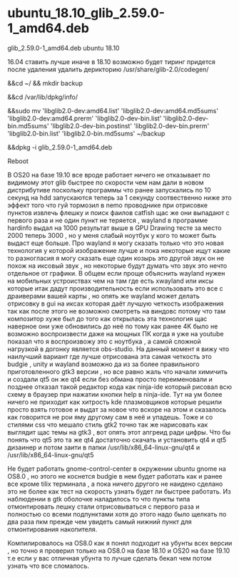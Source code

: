 # ubuntu_18.10_glib_2.59.0-1_amd64.deb
glib_2.59.0-1_amd64.deb ubuntu 18.10

16.04 ставить лучше иначе в 18.10 возможно будет тиринг придется после удаления удалить дерикторию /usr/share/glib-2.0/codegen/

&&cd ~/ && mkdir backup

&&cd /var/lib/dpkg/info/

&&sudo mv  'libglib2.0-dev:amd64.list' 'libglib2.0-dev:amd64.md5sums' 'libglib2.0-dev:amd64.prerm' 'libglib2.0-dev-bin.list' 'libglib2.0-dev-bin.md5sums' 'libglib2.0-dev-bin.postinst' 'libglib2.0-dev-bin.prerm' 'libglib2.0-bin.list' 'libglib2.0-bin.md5sums' ~/backup

&&dpkg -i glib_2.59.0-1_amd64.deb

Reboot


В OS20 на базе 19.10 все вроде работает ничего не отказывает по видимому этот glib быстрее по скорости чем нам дали в новом дистрибутиве поскольку программы что ранее запускались по 10 секунд на hdd запускаются теперь за 1 секунду соотвественно ниже это эффект того что гуй тормозил в nemo проводнике при отрисовке пунктов извлечь флешку и поиск фаилов catfish щас же они выпадают с первого раза и не один пункт не теряется , wayland в программе hardinfo выдал на 1000 результат выше в GPU Drawing тесте за место 2000 теперь 3000 , но у меня слабый ноутбук у кого то может быть выдаст еще больше. Про wayland я могу сказать только что это новая технология у которой изображение лучше и пока некоторые ищут какие то разногласия я могу сказать еще один козырь это другой звук он не похож на иксовый звук , но некоторые будут думать что звук это нечто отдельное от графики. В общем если проще объяснить wayland нужен на мобильных устроиствах чем на там где есть xwayland  или иксы которые итак дадут производительность если использовать это все с драиверами вашей карты , но опять же wayland может делать отрисовку в gui на иксах которая даёт лучшую четкость изображения так как после этого не возможно смотреть на виндовс потому что там композитор хуже был до того как открылась эта технология щас наверное они уже обновились до неё по тому как ранее 4K было не возможно воспроизвести даже на мощных ПК когда я уже на youtube показал что я воспроизвожу это с ноутбука , а самой сложной нагрузкой в догонку является obs-studio. На данный момент я вижу что наилучший вариант где лучше отрисована эта самая четкость это budgie , unity и wayland возможно да из за более правильного приготовленного gtk3 версии , но все равно жаль что начали химичить и создали qt5 он же qt4 если без обмана просто переименовали и позднее отказал такой редактор кода как ninja-ide 
который рисовал всю схему в браузер при нажатии кнопки help в ninja-ide. Тут на ум более ничего не приходит как хитрость kde 
плазмовщиков которые решили просто взять готовое и выдат за новое что вскоре на этом и сказалось как говорится не рои яму другому сам в неё и упадешь. Тоже и со стилями css  что мешало стиль gtk2 точно так же нарисовать как выглядит щас темы на gtk3 , вот опять этот апгреид ради цифры. Что бы понять что qt5 это та же qt4 достаточно скачать и установить qt4 и qt5 дизаинер и потом заити в папки   /usr/lib/x86_64-linux-gnu/qt4 и /usr/lib/x86_64-linux-gnu/qt5

Не будет работать gnome-control-center в окружении ubuntu gnome на OS8.0 , но этого не коснется budgie в нем будет работать как и ранее все кроме tilix терминала , а пока ничего другого не наидено сделано это не более как тест на скорость узнать будет ли быстрее работать. Из наблюдении в gtk оболочке наладилось то что пункты типа отмонтировать лешку стали отрисовываться с первого раза и полностью со всеми подпунктами хотя до этого надо было щелкать по два раза пкм прежде чем увидеть самый нижний пункт для отмонтирования накопителя.

Компилировалось на OS8.0 как я понял подходит на убунты всех версии , но точно я проверил только на OS8.0 на базе 18.10 и OS20 на базе 19.10 т.е если у вас отличная убунта то лучше сделать бекап чем потом узнать что все сломалось.




